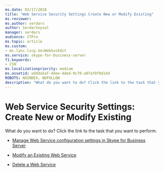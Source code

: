 ```yaml
---
ms.date: 03/17/2018
title: "Web Service Security Settings Create New or Modify Existing"
ms.reviewer: 
ms.author: serdars
author: SerdarSoysal
manager: serdars
audience: ITPro
ms.topic: article
ms.custom:
- ms.lync.lscp.SecWebSvcEdit
ms.service: skype-for-business-server
f1.keywords:
- CSH
ms.localizationpriority: medium
ms.assetid: eddda5af-ddee-4ded-9c70-a07af0f8d14d
ROBOTS: NOINDEX, NOFOLLOW
description: "What do you want to do? Click the link to the task that you want to perform."
---
```


# Web Service Security Settings: Create New or Modify Existing

What do you want to do? Click the link to the task that you want to perform.

- [Manage Web Service configuration settings in Skype for Business Server](../../../manage/authentication/web-service-configuration-settings.md)

- [Modify an Existing Web Service](/previous-versions/office/lync-server-2013/lync-server-2013-modify-existing-web-service-configuration-settings)

- [Delete a Web Service](/previous-versions/office/lync-server-2013/lync-server-2013-delete-existing-web-service-configuration-settings)
